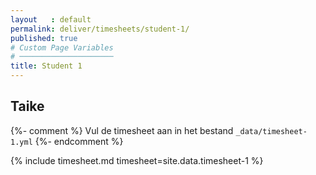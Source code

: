 ```yaml
---
layout   : default
permalink: deliver/timesheets/student-1/
published: true
# Custom Page Variables
# ─────────────────────
title: Student 1
---
```

## Taike

{%- comment %}
Vul de timesheet aan in het bestand `_data/timesheet-1.yml`
{%- endcomment %}

{% include timesheet.md timesheet=site.data.timesheet-1 %}
